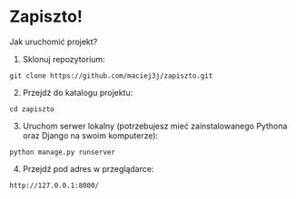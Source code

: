 # Zapiszto!
Jak uruchomić projekt?
1. Sklonuj repozytorium:
```
git clone https://github.com/maciej3j/zapiszto.git
```
2. Przejdź do katalogu projektu:
```
cd zapiszto
```
3. Uruchom serwer lokalny (potrzebujesz mieć zainstalowanego Pythona oraz Django na swoim komputerze):
```
python manage.py runserver
```
4. Przejdź pod adres w przeglądarce:
```
http://127.0.0.1:8000/
```
